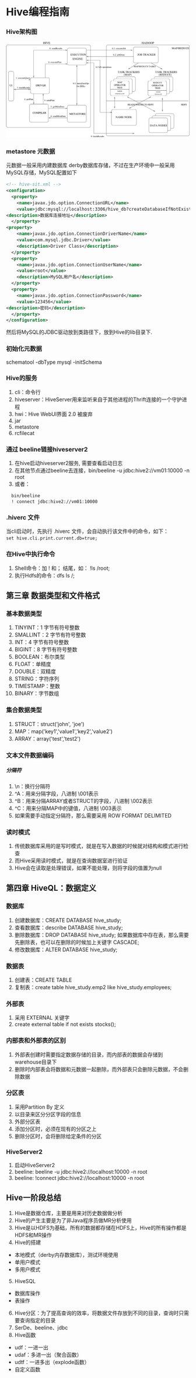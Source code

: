 # Hive编程指南
### Hive架构图
![Hive架构图](https://github.com/mgljava/bigData-study/blob/master/doc/images/Hive架构.png)

### metastore 元数据
元数据一般采用内建数据库 derby数据库存储，不过在生产环境中一般采用MySQL存储，MySQL配置如下
```xml
<!-- hive-sit.xml --> 
<configuration>
  <property>
    <name>javax.jdo.option.ConnectionURL</name>
    <value>jdbc:mysql://localhost:3306/hive_db?createDatabaseIfNotExists=true</value>
<description>数据库连接地址</description>
  </property>
<property>
    <name>javax.jdo.option.ConnectionDriverName</name>
    <value>com.mysql.jdbc.Driver</value>
    <description>Driver Class</description>
  </property>
  <property>
    <name>javax.jdo.option.ConnectionUserName</name>
    <value>root</value>
    <description>MySQL用户名</description>
  </property>
  <property>
    <name>javax.jdo.option.ConnectionPassword</name>
    <value>123456</value>
<description>密码</description>
  </property>
</configuration>
```
然后将MySQL的JDBC驱动放到类路径下，放到Hive的lib目录下.
### 初始化元数据
schematool -dbType mysql -initSchema

### Hive的服务
1. cli：命令行
2. hiveserver：HiveServer用来监听来自于其他进程的Thrift连接的一个守护进程
3. hwi：Hive WebUI界面 2.0 被废弃
4. jar
5. metastore
6. rcfilecat

### 通过 beeline链接hiveserver2
1. 在hive启动hiveserver2服务, 需要查看启动日志
2. 在其他节点通过beeline去连接，bin/beeline -u jdbc:hive2://vm01:10000 -n root
3. 或者：
  ```shell script
    bin/beeline
    ! connect jdbc:hive2://vm01:10000
  ```

### .hiverc 文件 
当cli启动时，先执行 .hiverc 文件，会自动执行该文件中的命令，如下：  
`set hive.cli.print.current.db=true;`

### 在Hive中执行命令
1. Shell命令：加 ! 和； 结尾，如： !ls /root;
2. 执行Hdfs的命令：dfs ls /;

## 第三章 数据类型和文件格式
### 基本数据类型
1. TINYINT：1 字节有符号整数
2. SMALLINT：2 字节有符号整数
3. INT：4 字节有符号整数
4. BIGINT：8 字节有符号整数
5. BOOLEAN：布尔类型
6. FLOAT：单精度
7. DOUBLE：双精度
8. STRING：字符序列
9. TIMESTAMP：整数
10. BINARY：字节数组

### 集合数据类型
1. STRUCT：struct('john', 'joe')
2. MAP：map('key1','value1','key2','value2')
3. ARRAY：array('test','test2')

### 文本文件数据编码
##### 分隔符
1. \n：换行分隔符
2. ^A：用来分隔字段，八进制 \001表示
3. ^B：用来分隔ARRAY或者STRUCT的字段，八进制 \002表示
4. ^C：用来分隔MAP中的键值，八进制 \003表示
5. 如果需要手动指定分隔符，那么需要采用 ROW FORMAT DELIMITED

### 读时模式
1. 传统数据库采用的是写时模式，就是在写入数据的时候就对结构和模式进行检查
2. 而Hive采用读时模式，就是在查询数据室进行验证
3. Hive会在读取是处理错误，如果不能处理，则将字段的值置为null

## 第四章 HiveQL：数据定义
### 数据库
1. 创建数据库：CREATE DATABASE hive_study;
2. 查看数据库：describe DATABASE hive_study;
3. 删除数据库：DROP DATABASE hive_study; 如果数据库中存在表，那么需要先删除表，也可以在删除的时候加上关键字 CASCADE;
4. 修改数据库：ALTER DATABASE hive_study;

### 数据表
1. 创建表：CREATE TABLE
2. 复制表：create table hive_study.emp2 like hive_study.employees;

### 外部表
1. 采用 EXTERNAL 关键字
2. create external table if not exists stocks();

### 内部表和外部表的区别
1. 外部表创建时需要指定数据存储的目录，而内部表的数据会存储到 warehouse目录下
2. 删除时内部表会将数据和元数据一起删除，而外部表只会删除元数据，不会删除数据

### 分区表
1. 采用Partition By 定义
2. 以目录来区分分区字段的信息
3. 外部分区表
4. 添加分区时，必须在现有的分区之上
5. 删除分区时，会将删除给定条件的分区

### HiveServer2
1. 启动HiveServer2
2. beeline: beeline -u jdbc:hive2://localhost:10000 -n root
3. beeline: !connect jdbc:hive2://localhost:10000 -n root



## Hive一阶段总结
1. Hive是数据仓库，主要是用来对历史数据做分析
2. Hive的产生主要是为了非Java程序员做MR分析使用
3. Hive是以HDFS为基础，所有的数据都存储在HDFS上，Hive的所有操作都是HDFS和MR操作
4. Hive的搭建
  - 本地模式（derby内存数据库），测试环境使用
  - 单用户模式
  - 多用户模式
5. HiveSQL
  - 数据库操作
  - 表操作
6. Hive分区：为了提高查询的效率，将数据文件存放到不同的目录，查询时只需要查询指定的目录
7. SerDe、beeline、jdbc
8. Hive函数
  - udf：一进一出
  - udaf：多进一出（聚合函数）
  - udtf：一进多出（explode函数）
  - 自定义函数